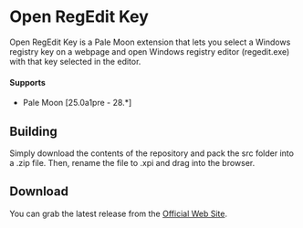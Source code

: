 # Open RegEdit Key

Open RegEdit Key is a Pale Moon extension that lets you select a 
Windows registry key on a webpage and open Windows registry editor 
(regedit.exe) with that key selected in the editor. 

#### Supports
 * Pale Moon [25.0a1pre - 28.*]

## Building
Simply download the contents of the repository and pack the src folder into a .zip file. Then, rename the file to .xpi and drag into the browser.

## Download
You can grab the latest release from the [Official Web Site](//realityripple.com/Software/Mozilla-Extensions/Open-RegEdit-Key/).
